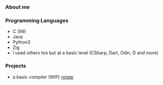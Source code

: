 ### About me

<!--
**Airbus5717/Airbus5717** is a ✨ _special_ ✨ repository because its `README.md` (this file) appears on your GitHub profile.
-->
### Programming Languages  
 - C (99)
 - Java
 - Python3 
 - Zig
 - I used others too but at a basic level (CSharp, Dart, Odin, D and more)
 
### Projects
 - a basic compiler (WIP) [rotate](https://github.com/Airbus5717/rotate)

